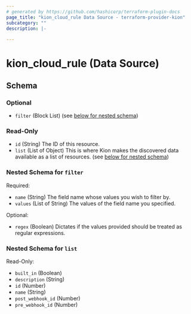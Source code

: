```yaml
---
# generated by https://github.com/hashicorp/terraform-plugin-docs
page_title: "kion_cloud_rule Data Source - terraform-provider-kion"
subcategory: ""
description: |-
  
---
```


# kion_cloud_rule (Data Source)





<!-- schema generated by tfplugindocs -->
## Schema

### Optional

- `filter` (Block List) (see [below for nested schema](#nestedblock--filter))

### Read-Only

- `id` (String) The ID of this resource.
- `list` (List of Object) This is where Kion makes the discovered data available as a list of resources. (see [below for nested schema](#nestedatt--list))

<a id="nestedblock--filter"></a>
### Nested Schema for `filter`

Required:

- `name` (String) The field name whose values you wish to filter by.
- `values` (List of String) The values of the field name you specified.

Optional:

- `regex` (Boolean) Dictates if the values provided should be treated as regular expressions.


<a id="nestedatt--list"></a>
### Nested Schema for `list`

Read-Only:

- `built_in` (Boolean)
- `description` (String)
- `id` (Number)
- `name` (String)
- `post_webhook_id` (Number)
- `pre_webhook_id` (Number)
